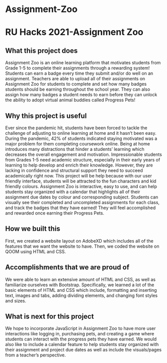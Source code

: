 # Assignment-Zoo

RU Hacks 2021-Assignment Zoo
==================
## What this project does
Assignment Zoo is an online learning platform that motivates students from Grade 1-5 to complete their assignments through a rewarding system! Students can earn a badge every time they submit and/or do well on an assignment. Teachers are able to upload all of their assignments on Assignment Zoo for students to complete and set how many badges students should be earning throughout the school year. They can also assign how many badges a student needs to earn before they can unlock the ability to adopt virtual animal buddies called Progress Pets! 

## Why this project is useful
Ever since the pandemic hit, students have been forced to tackle the challenge of adjusting to online learning at home and it hasn’t been easy. During the pandemic, 42% of students indicated staying motivated was a major problem for them completing coursework online. Being at home introduces many distractions that hinder a students’ learning which decreases the overall engagement and motivation. Impressionable students from Grades 1-5 need academic structure, especially in their early years of learning to help develop and enrich their knowledge. However, they are lacking in confidence and structural support they need to succeed academically right now. This project will be help because with our user friendly interface, students will be attracted to the fun characters and kid friendly colours. Assignment Zoo is interactive, easy to use, and can help students stay organized with a calendar that highlights all of their assignment due dates by colour and corresponding subject. Students can visually see their completed and uncompleted assignments for each class, and track the badges that they have earned! They will feel accomplished and rewarded once earning their Progress Pets.

## How we built this 
First, we created a website layout on AdobeXD which includes all of the features that we want the website to have. Then, we coded the website on QOOM using HTML and CSS.

## Accomplishments that we are proud of 
We were able to learn an extensive amount of HTML and CSS, as well as familiarize ourselves with Bootstrap. Specifically, we learned a lot of the basic elements of HTML and CSS which include, formatting and inserting text, images and tabs, adding dividing elements, and changing font styles and sizes.  

## What is next for this project
We hope to incorporate JavaScript in Assignment Zoo to have more user interactions like logging in, purchasing pets, and creating a game where students can interact with the progress pets they have earned. We would also like to include a calendar feature to help students stay organized with their assignment and project due dates as well as include the visuals/pages from a teacher’s perspective.
